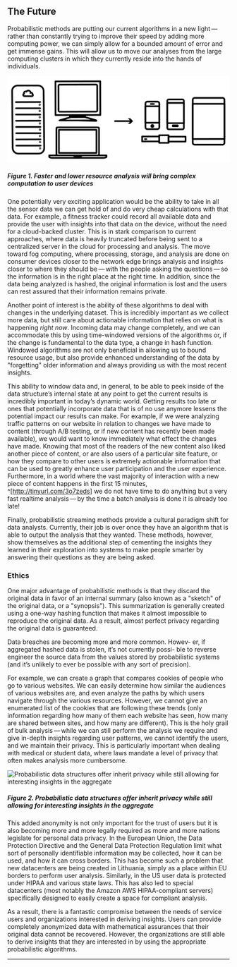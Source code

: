 ## The Future

Probabilistic methods are putting our current algorithms in a new
light — rather than constantly trying to improve their speed by adding
more computing power, we can simply allow for a bounded amount of error
and get immense gains. This will allow us to move our analyses from the
large computing clusters in which they currently reside into the hands
of individuals.

![The future](figures/28.svg)

##### Figure 1. Faster and lower resource analysis will bring complex computation to user devices

One potentially very exciting application would be the ability to take
in all the sensor data we can get hold of and do very cheap calculations
with that data. For example, a fitness tracker could record all
available data and provide the user with insights into that data on the
device, without the need for a cloud-backed cluster. This is in stark
comparison to current approaches, where data is heavily truncated before
being sent to a centralized server in the cloud for processing and
analysis. The move toward fog computing, where processing, storage, and
analysis are done on consumer devices closer to the network edge brings
analysis and insights closer to where they should be — with the people
asking the questions — so the information is in the right place at the
right time. In addition, since the data being analyzed is hashed, the
original information is lost and the users can rest assured that their
information remains private.

Another point of interest is the ability of these algorithms to deal
with changes in the underlying dataset. This is incredibly important as
we collect more data, but still care about actionable information that
relies on what is happening *right now*. Incoming data may change
completely, and we can accommodate this by using time-windowed versions
of the algorithms or, if the change is fundamental to the data type, a
change in hash function. Windowed algorithms are not only beneficial in
allowing us to bound resource usage, but also provide enhanced
understanding of the data by "forgetting" older information and always
providing us with the most recent insights.

This ability to window data and, in general, to be able to peek inside
of the data structure’s internal state at any point to get the current
results is incredibly important in today’s dynamic world. Getting
results too late or ones that potentially incorporate data that is of no
use anymore lessens the potential impact our results can make. For
example, if we were analyzing traffic patterns on our website in
relation to changes we have made to content (through A/B testing, or if
new content has recently been made available), we would want to know
immediately what effect the changes have made. Knowing that most of the
readers of the new content also liked another piece of content, or are
also users of a particular site feature, or how they compare to other
users is extremely actionable information that can be used to greatly
enhance user participation and the user experience. Furthermore, in a
world where the vast majority of interaction with a new piece of content
happens in the first 15 minutes,
^[<http://tinyurl.com/3o7zeds>]
we do not have time to do anything but a very fast realtime
analysis — by the time a batch analysis is done it is already too late!

Finally, probabilistic streaming methods provide a cultural paradigm
shift for data analysts. Currently, their job is over once they have an
algorithm that is able to output the analysis that they wanted. These
methods, however, show themselves as the additional step of cementing
the insights they learned in their exploration into systems to make
people smarter by answering their questions as they are being asked.

### Ethics

One major advantage of probabilistic methods is that they discard the
original data in favor of an internal summary (also known as a "sketch"
of the original data, or a "synopsis"). This summarization is generally
created using a one-way hashing function that makes it almost impossible
to reproduce the original data. As a result, almost perfect privacy
regarding the original data is guaranteed.

Data breaches are becoming more and more common. Howev- er, if
aggregated hashed data is stolen, it’s not currently possi- ble to
reverse engineer the source data from the values stored by probabilistic
systems (and it’s unlikely to ever be possible with any sort of
precision).

For example, we can create a graph that compares cookies of people who
go to various websites. We can easily determine how similar the
audiences of various websites are, and even analyze the paths by which
users navigate through the various resources. However, we cannot give an
enumerated list of the cookies that are following these trends (only
information regarding how many of them each website has seen, how many
are shared between sites, and how many are different). This is the holy
grail of bulk analysis — while we can still perform the analysis we
require and give in-depth insights regarding user patterns, we cannot
identify the users, and we maintain their privacy. This is particularly
important when dealing with medical or student data, where laws mandate
a level of privacy that often makes analysis more cumbersome.

![Probabilistic data structures offer inherit privacy while still
allowing for interesting insights in the aggregate](figures/29.svg)

##### Figure 2. Probabilistic data structures offer inherit privacy while still allowing for interesting insights in the aggregate

This added anonymity is not only important for the trust of users but it
is also becoming more and more legally required as more and more nations
legislate for personal data privacy. In the European Union, the Data
Protection Directive and the General Data Protection Regulation limit
what sort of personally identifiable information may be collected, how
it can be used, and how it can cross borders. This has become such a
problem that new datacenters are being created in Lithuania, simply as a
place within EU borders to perform user analysis. Similarly, in the US
user data is protected under HIPAA and various state laws. This has also
led to special datacenters (most notably the Amazon AWS HIPAA-compliant
servers) specifically designed to easily create a space for compliant
analysis.

As a result, there is a fantastic compromise between the needs of
service users and organizations interested in deriving insights. Users
can provide completely anonymized data with mathematical assurances that
their original data cannot be recovered. However, the organizations are
still able to derive insights that they are interested in by using the
appropriate probabilistic algorithms.

------------------------------------------------------------------------